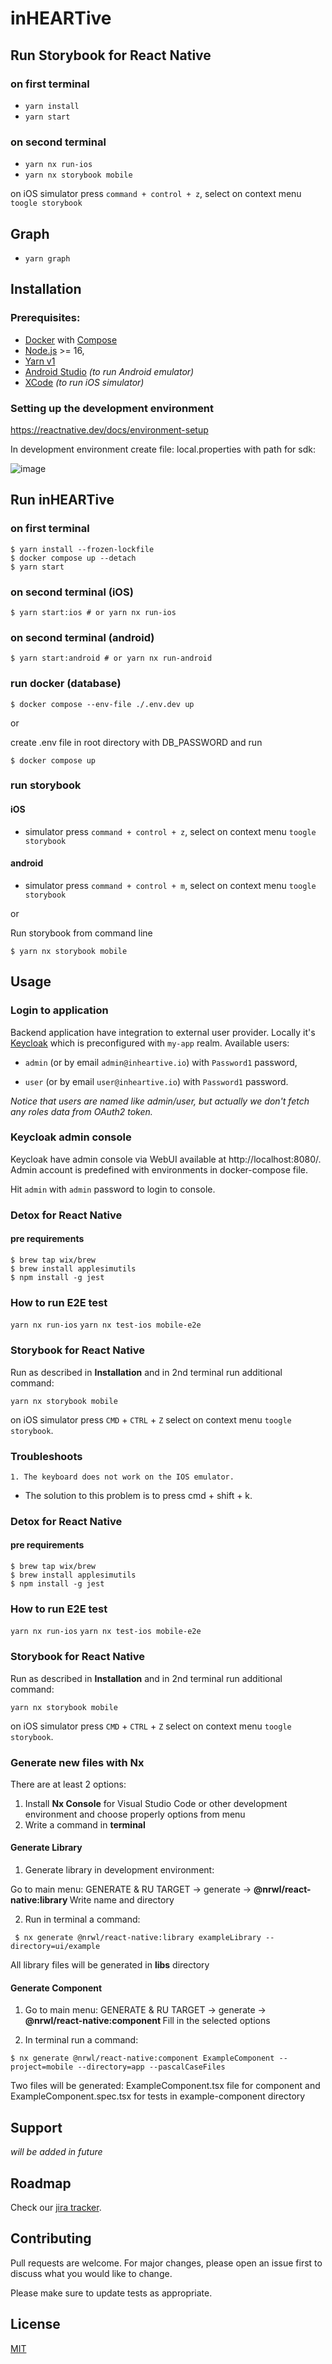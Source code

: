 # inHEARTive

## Run Storybook for React Native

### on first terminal

- `yarn install`
- `yarn start`

### on second terminal

- `yarn nx run-ios`
- `yarn nx storybook mobile`

on iOS simulator press `command + control + z`, select on context menu
`toogle storybook`

## Graph

- `yarn graph`

## Installation

### Prerequisites:

- [Docker](https://www.docker.com/) with
  [Compose](https://docs.docker.com/compose/)
- [Node.js](https://nodejs.org/) >= 16,
- [Yarn v1](https://classic.yarnpkg.com/)
- [Android Studio](https://developer.android.com/studio) _(to run Android
  emulator)_
- [XCode](https://developer.apple.com/xcode/) _(to run iOS simulator)_

### Setting up the development environment

https://reactnative.dev/docs/environment-setup

In development environment create file: local.properties with path for sdk:

![image](https://user-images.githubusercontent.com/101329582/196930246-106e6a46-4eb3-46e1-8ff4-13e06ec9fbf0.png)

## Run inHEARTive

### on first terminal

```shell
$ yarn install --frozen-lockfile
$ docker compose up --detach
$ yarn start
```

### on second terminal (iOS)

```shell
$ yarn start:ios # or yarn nx run-ios
```

### on second terminal (android)

```shell
$ yarn start:android # or yarn nx run-android
```

### run docker (database)

```shell
$ docker compose --env-file ./.env.dev up
```

or

create .env file in root directory with DB_PASSWORD and run

```shell
$ docker compose up
```

### run storybook

#### iOS

- simulator press `command + control + z`, select on context menu
  `toogle storybook`

#### android

- simulator press `command + control + m`, select on context menu
  `toogle storybook`

or

Run storybook from command line

```shell
$ yarn nx storybook mobile
```

## Usage

### Login to application

Backend application have integration to external user provider. Locally it's
[Keycloak](https://www.keycloak.org/) which is preconfigured with `my-app`
realm. Available users:

- `admin` (or by email `admin@inheartive.io`) with `Password1` password,

* `user` (or by email `user@inheartive.io`) with `Password1` password.

_Notice that users are named like admin/user, but actually we don't fetch any
roles data from OAuth2 token._

### Keycloak admin console

Keycloak have admin console via WebUI available at http://localhost:8080/. Admin
account is predefined with environments in docker-compose file.

Hit `admin` with `admin` password to login to console.

### Detox for React Native

#### pre requirements

```
$ brew tap wix/brew
$ brew install applesimutils
$ npm install -g jest
```

### How to run E2E test

`yarn nx run-ios` `yarn nx test-ios mobile-e2e`

### Storybook for React Native

Run as described in **Installation** and in 2nd terminal run additional command:

```shell
yarn nx storybook mobile
```

on iOS simulator press `CMD` + `CTRL` + `Z` select on context menu
`toogle storybook`.

### Troubleshoots

`1. The keyboard does not work on the IOS emulator.`

- The solution to this problem is to press cmd + shift + k.

### Detox for React Native

#### pre requirements

```
$ brew tap wix/brew
$ brew install applesimutils
$ npm install -g jest
```

### How to run E2E test

`yarn nx run-ios` `yarn nx test-ios mobile-e2e`

### Storybook for React Native

Run as described in **Installation** and in 2nd terminal run additional command:

```shell
yarn nx storybook mobile
```

on iOS simulator press `CMD` + `CTRL` + `Z` select on context menu
`toogle storybook`.

### Generate new files with Nx

There are at least 2 options:

1. Install <b>Nx Console</b> for Visual Studio Code or other development
   environment and choose properly options from menu
2. Write a command in <b>terminal</b>

#### Generate Library

1. Generate library in development environment:

Go to main menu: GENERATE & RU TARGET -> generate -> <b>
@nrwl/react-native:library </b> Write name and directory

2. Run in terminal a command:

```shell
 $ nx generate @nrwl/react-native:library exampleLibrary --directory=ui/example
```

All library files will be generated in <b>libs</b> directory

#### Generate Component

1. Go to main menu: GENERATE & RU TARGET -> generate -> <b>
   @nrwl/react-native:component </b> Fill in the selected options

2. In terminal run a command:

```shell
$ nx generate @nrwl/react-native:component ExampleComponent --project=mobile --directory=app --pascalCaseFiles
```

Two files will be generated: ExampleComponent.tsx file for component and
ExampleComponent.spec.tsx for tests in example-component directory

## Support

_will be added in future_

## Roadmap

Check our
[jira tracker](https://tracker.intive.com/jira/projects/INHEART/summary).

## Contributing

Pull requests are welcome. For major changes, please open an issue first to
discuss what you would like to change.

Please make sure to update tests as appropriate.

## License

[MIT](https://choosealicense.com/licenses/mit/)
